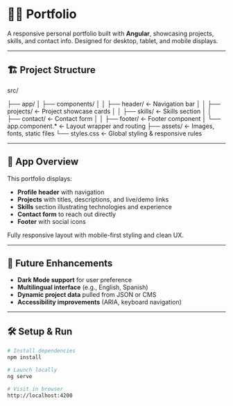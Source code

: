 # 🧑‍💻 Portfolio

A responsive personal portfolio built with **Angular**, showcasing projects, skills, and contact info. Designed for desktop, tablet, and mobile displays.

---

## 🏗️ Project Structure

src/

├── app/
│ ├── components/
│ │ ├── header/ ← Navigation bar
│ │ ├── projects/ ← Project showcase cards
│ │ ├── skills/ ← Skills section
│ │ ├── contact/ ← Contact form
│ │ ├── footer/ ← Footer component
│ └── app.component.* ← Layout wrapper and routing
├── assets/ ← Images, fonts, static files
└── styles.css ← Global styling & responsive rules

---

## 📌 App Overview

This portfolio displays:

- **Profile header** with navigation
- **Projects** with titles, descriptions, and live/demo links
- **Skills** section illustrating technologies and experience
- **Contact form** to reach out directly
- **Footer** with social icons

Fully responsive layout with mobile-first styling and clean UX.

---

## 🚀 Future Enhancements

- **Dark Mode support** for user preference  
- **Multilingual interface** (e.g., English, Spanish)  
- **Dynamic project data** pulled from JSON or CMS  
- **Accessibility improvements** (ARIA, keyboard navigation)  

---

## 🛠️ Setup & Run

```bash
# Install dependencies
npm install

# Launch locally
ng serve

# Visit in browser
http://localhost:4200
